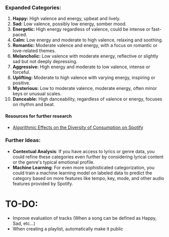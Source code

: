 ### Expanded Categories:
1. **Happy:** High valence and energy, upbeat and lively.
2. **Sad:** Low valence, possibly low energy, somber mood.
3. **Energetic:** High energy regardless of valence, could be intense or fast-paced.
4. **Calm:** Low energy and moderate to high valence, relaxing and soothing.
5. **Romantic:** Moderate valence and energy, with a focus on romantic or love-related themes.
6. **Melancholic:** Low valence with moderate energy, reflective or slightly sad but not deeply depressing.
7. **Aggressive:** High energy and moderate to low valence, intense or forceful.
8. **Uplifting:** Moderate to high valence with varying energy, inspiring or positive.
9. **Mysterious:** Low to moderate valence, moderate energy, often minor keys or unusual scales.
10. **Danceable:** High danceability, regardless of valence or energy, focuses on rhythm and beat.

#### Resources for further research
- [Algorithmic Effects on the Diversity of Consumption on Spotify](https://dl.acm.org/doi/pdf/10.1145/3366423.3380281)

### Further Ideas:
- **Contextual Analysis**: If you have access to lyrics or genre data, you could refine these categories even further by considering lyrical content or the genre's typical emotional profile.
- **Machine Learning**: For even more sophisticated categorization, you could train a machine learning model on labeled data to predict the category based on more features like tempo, key, mode, and other audio features provided by Spotify.

# TO-DO:
- Improve evaluation of tracks (When a song can be defined as Happy, Sad, etc...)
- When creating a playlist, automatically make it public
